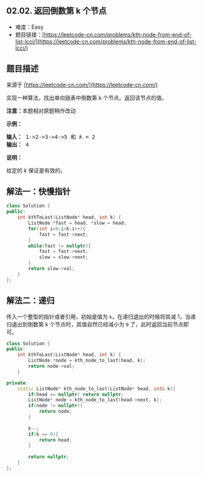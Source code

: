 ##  02.02. 返回倒数第 k 个节点

- 难度：Easy
- 题目链接：[https://leetcode-cn.com/problems/kth-node-from-end-of-list-lcci/](https://leetcode-cn.com/problems/kth-node-from-end-of-list-lcci/)


## 题目描述

来源于 [https://leetcode-cn.com/](https://leetcode-cn.com/)

<p>实现一种算法，找出单向链表中倒数第 k 个节点。返回该节点的值。</p>

<p><strong>注意：</strong>本题相对原题稍作改动</p>

<p><strong>示例：</strong></p>

<pre><strong>输入：</strong> 1-&gt;2-&gt;3-&gt;4-&gt;5 和 <em>k</em> = 2
<strong>输出： </strong>4</pre>

<p><strong>说明：</strong></p>

<p>给定的 <em>k</em>&nbsp;保证是有效的。</p>


## 解法一：快慢指针

```c++
class Solution {
public:
    int kthToLast(ListNode* head, int k) {
        ListNode *fast = head, *slow = head;
        for(int i=0;i<k;i++){
            fast = fast->next;
        }
        while(fast != nullptr){
            fast = fast->next;
            slow = slow->next;
        }
        return slow->val;
    }
};
```

## 解法二：递归

传入一个整型的指针或者引用，初始是值为 `k`，在递归退出的时候将其减 1，当递归退出到倒数第 k 个节点时，其值自然已经减小为 `0` 了，此时返回当前节点即可。

```c++
class Solution {
public:
    int kthToLast(ListNode* head, int k) {
        ListNode *node = kth_node_to_last(head, k);
        return node->val;
    }

private:
    static ListNode* kth_node_to_last(ListNode* head, int& k){
        if(head == nullptr) return nullptr;
        ListNode* node = kth_node_to_last(head->next, k);
        if(node != nullptr){
            return node;
        }
        
        k--;
        if(k == 0){
            return head;
        }
        
        return nullptr;
    }
};
```
